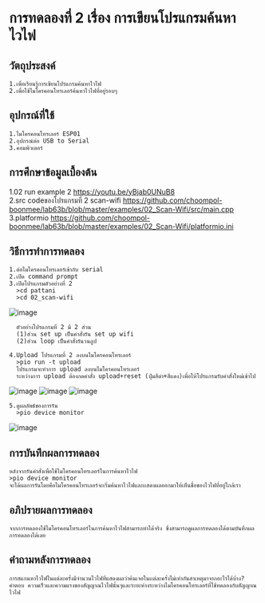 # การทดลองที่ 2 เรื่อง การเขียนโปรแกรมค้นหาไวไฟ
## วัตถุประสงค์
    1.เพื่อเรียนรู้การเขียนโปรแกรมค้นหาไวไฟ
    2.เพื่อใช้ไมโครคอนโทรเลอร์ค้นหาไวไฟที่อยู่รอบๆ
## อุปกรณ์ที่ใช้
    1.ไมโครคอนโทรเลอร์ ESP01
    2.อุปกรณ์ต่อ USB to Serial
    3.คอมพิวเตอร์
## การศึกษาข้อมูลเบื้องต้น
1.02 run example 2  https://youtu.be/yBjab0UNuB8                                                                                                                               
2.src codeของโปรแกรมที่ 2 scan-wifi  https://github.com/choompol-boonmee/lab63b/blob/master/examples/02_Scan-Wifi/src/main.cpp                                                   
3.platformio  https://github.com/choompol-boonmee/lab63b/blob/master/examples/02_Scan-Wifi/platformio.ini 
## วิธีการทำการทดลอง
    1.ต่อไมโครคอนโทรเลอร์เข้ากับ serial
    2.เปิด command prompt
    3.เปิดโปรแกรมตัวอย่างที่ 2
      >cd pattani
      >cd 02_scan-wifi
      
![image](https://user-images.githubusercontent.com/80879475/112242431-6dc00200-8c7e-11eb-8307-fb60e83819ad.jpg)

      ตัวอย่างโปรแกรมที่ 2 มี 2 ส่วน
      (1)ส่วน set up เป็นคำสั่งรัน set up wifi
      (2)ส่วน loop เป็นคำสั่งรันวนลูป 
      
    4.Upload โปรแกรมที่ 2 ลงบนไมโครคอนโทรเลอร์
      >pio run -t upload
      โปรแกรมจะทำการ upload ลงบนไมโครคอนโทรเลอร์     
      ระหว่างการ upload ต้องกดคำสั่ง upload+reset (ปุ่มสีดำ+สีแดง)เพื่อให้โปรแกรมรับคำสั่งใหม่เข้าไป
      
![image](https://user-images.githubusercontent.com/80879475/112242652-deffb500-8c7e-11eb-8377-d0927c65d4f7.jpg)
![image](https://user-images.githubusercontent.com/80879475/112242655-df984b80-8c7e-11eb-8ac2-8bb23a32c56c.jpg)
![image](https://user-images.githubusercontent.com/80879475/112242647-dd35f180-8c7e-11eb-898f-b7f07d844913.jpg)

    5.ดูผลลัพธ์ของการรัน
      >pio device monitor
![image](https://user-images.githubusercontent.com/80879475/112242800-1d956f80-8c7f-11eb-955b-48af5d0c6173.jpg)

## การบันทึกผลการทดลอง
    หลังจากรันคำสั่งเพื่อใช้ไมโครคอนโทรเลอร์ในการค้นหาไวไฟ
    >pio device monitor
    จะได้ผลการรันโดยคือไมโครคอนโทรเลอร์จะเริ่มค้นหาไวไฟและเเสดงผลออกมาให้เห็นชื่อของไวไฟที่อยู่ใกล้เรา
    
## อภิปรายผลการทดลอง
    จากการทดลองใช้ไมโครคอนโทรเลอร์ในการค้นหาไวไฟสามารถทำได้จริง ซึ่งสามารถดูผลการทดลองได้ตามบันทึกผลการทดลองได้เลย
    
## คำถามหลังการทดลอง
    การสแกนหาไวไฟในแต่ละครั้งมีจำนวนไวไฟที่แสดงผลว่าค้นเจอในเเต่ละครั้งไม่เท่ากันสาเหตุมาจากอะไรได้บ้าง?
    คำตอบ ความเร็วและความแรงของสัญญาณไวไฟนั้นๆและระยะห่างระหว่างไมโครคอนโทรเลอร์ที่ใช้ทดลองกับสัญญาณไวไฟ
